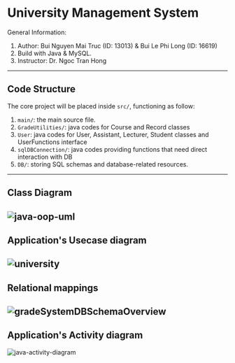 # University Management System
General Information:

1. Author: Bui Nguyen Mai Truc (ID: 13013) & Bui Le Phi Long (ID: 16619)  
2. Build with Java & MySQL.
3. Instructor: Dr. Ngoc Tran Hong

---
## Code Structure

The core project will be placed inside `src/`, functioning as follow:
1. `main/`: the main source file.
2. `GradeUtilities/`: java codes for Course and Record classes
3. `User`: java codes for User, Assistant, Lecturer, Student classes and UserFunctions interface 
4. `sqlDBConnection/`: java codes providing functions that need direct interaction with DB
5. `DB/`: storing SQL schemas and database-related resources.
---
## Class Diagram
![java-oop-uml](https://user-images.githubusercontent.com/33834474/147383211-e9945320-2063-4d8e-8bb8-2630771328b0.jpg)
---
## Application's Usecase diagram
![university](https://user-images.githubusercontent.com/80462415/143812483-bf6586cf-0956-4651-bbcf-9554a21b3eed.png)
---
## Relational mappings
![gradeSystemDBSchemaOverview](https://user-images.githubusercontent.com/33834474/145151507-f9a964d9-34ba-4c11-a1f2-383793f8a57d.png)
---
## Application's Activity diagram
![java-activity-diagram](https://user-images.githubusercontent.com/80462415/143812548-2c4eb2e1-f106-42c8-bc53-92b12af4d19d.png)





